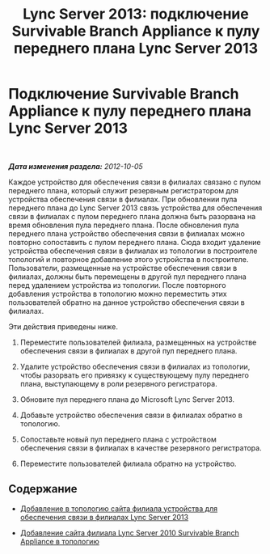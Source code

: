 ﻿---
title: 'Lync Server 2013: подключение Survivable Branch Appliance к пулу переднего плана Lync Server 2013'
TOCTitle: Подключение Survivable Branch Appliance к пулу переднего плана Lync Server 2013
ms:assetid: 3c7ca33f-5295-4d82-9152-41d8bc6f35cf
ms:mtpsurl: https://technet.microsoft.com/ru-ru/library/JJ688026(v=OCS.15)
ms:contentKeyID: 49887952
ms.date: 05/19/2016
mtps_version: v=OCS.15
ms.translationtype: HT
---

# Подключение Survivable Branch Appliance к пулу переднего плана Lync Server 2013

 

_**Дата изменения раздела:** 2012-10-05_

Каждое устройство для обеспечения связи в филиалах связано с пулом переднего плана, который служит резервным регистратором для устройства обеспечения связи в филиалах. При обновлении пула переднего плана до Lync Server 2013 связь устройства для обеспечения связи в филиалах с пулом переднего плана должна быть разорвана на время обновления пула переднего плана. После обновления пула переднего плана устройство обеспечения связи в филиалах можно повторно сопоставить с пулом переднего плана. Сюда входит удаление устройства обеспечения связи в филиалах из топологии в построителе топологий и повторное добавление этого устройства в построителе. Пользователи, размещенные на устройстве обеспечения связи в филиалах, должны быть перемещены в другой пул переднего плана перед удалением устройства из топологии. После повторного добавления устройства в топологию можно переместить этих пользователей обратно на данное устройство обеспечения связи в филиалах.

Эти действия приведены ниже.

1.  Переместите пользователей филиала, размещенных на устройстве обеспечения связи в филиалах в другой пул переднего плана.

2.  Удалите устройство обеспечения связи в филиалах из топологии, чтобы разорвать его привязку к существующему пулу переднего плана, выступающему в роли резервного регистратора.

3.  Обновите пул переднего плана до Microsoft Lync Server 2013.

4.  Добавьте устройство обеспечения связи в филиалах обратно в топологию.

5.  Сопоставьте новый пул переднего плана с устройством обеспечения связи в филиалах в качестве резервного регистратора.

6.  Переместите пользователей филиала обратно на устройство.

## Содержание

  - [Добавление в топологию сайта филиала устройства для обеспечения связи в филиалах Lync Server 2013](lync-server-2013-add-lync-server-2013-survivable-branch-appliance-branch-site-to-your-topology.md)

  - [Добавление сайта филиала Lync Server 2010 Survivable Branch Appliance в топологию](lync-server-2013-add-lync-server-2010-survivable-branch-appliance-branch-site-to-your-topology.md)

